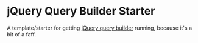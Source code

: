 jQuery Query Builder Starter
============================

A template/starter for getting [jQuery query builder](https://querybuilder.js.org/) running, because it's a bit of a faff.
